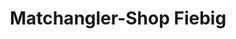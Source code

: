 ---
title: "Matchangler-Shop Fiebig"
url: /koenigs-wusterhausen/matchangler-shop-fiebig/
shop: Angeln
---